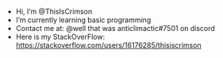 - Hi, I’m @ThisIsCrimson
- I’m currently learning basic programming
- Contact me at: @well that was anticlimactic#7501 on discord
- Here is my StackOverFlow: https://stackoverflow.com/users/16176285/thisiscrimson

<!---
ThisIsCrimson/ThisIsCrimson is a ✨ special ✨ repository because its `README.md` (this file) appears on your GitHub profile.
You can click the Preview link to take a look at your changes.
--->
